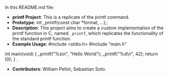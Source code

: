 
In this README.md file:

- **printf Project**: This is a replicate of the printf command.
- **Prototype**: int _printf(const char *format, ...);.
- **Description**: This project aims to create a custom implementation of the printf function in C, named `_printf`, which replicates the functionality of the standard printf function.
- **Example Usage**:
 #include <stdio.h>
#include "main.h"

int main(void)
{
    _printf("%s\n", "Hello World");
    _printf("%d\n", 42);
    return (0);
}
.
- **Contributors**: William Pellot, Sebastian Soto.
